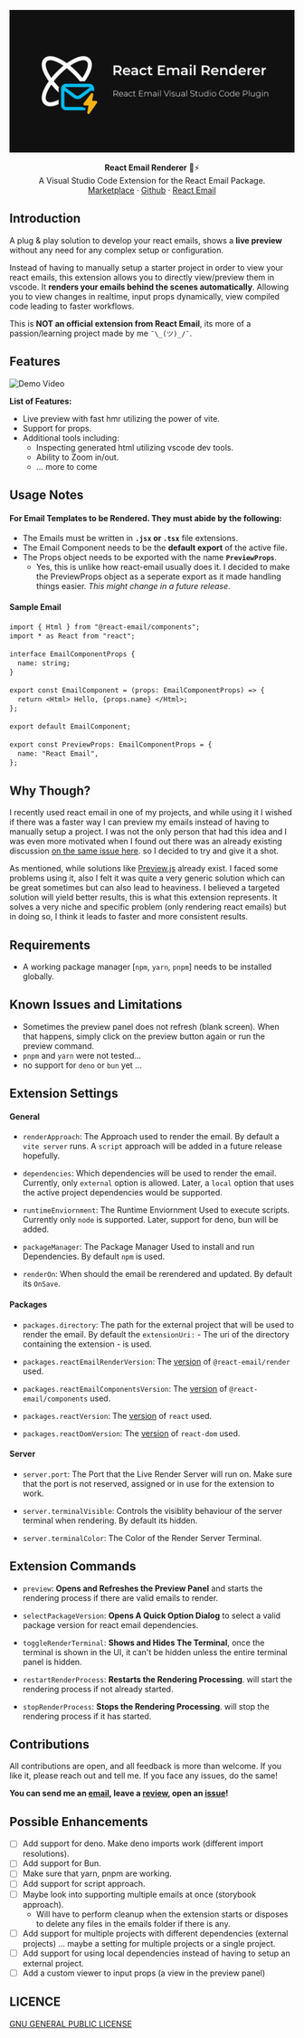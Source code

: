 ![React Email Renderer Cover](https://github.com/Abdo-reda/react-email-vscode-extension/blob/main/assets/repo-cover.png?raw=true)

<div align="center"><strong>React Email Renderer</strong>  📧⚡</div>
<div align="center">A Visual Studio Code Extension for the React Email Package.</div>
<div align="center">
  <a href="https://marketplace.visualstudio.com/items?itemName=AbdoReda.react-email-renderer">Marketplace</a> 
  <span> · </span>
  <a href="https://github.com/Abdo-reda/react-email-vscode-extension">Github</a> 
  <span> · </span>
  <a href="https://react.email">React Email</a>
</div>

## Introduction

A plug & play solution to develop your react emails, shows a **live preview** without any need for any complex setup or configuration.

Instead of having to manually setup a starter project in order to view your react emails, this extension allows you to directly view/preview them in vscode. It **renders your emails behind the scenes automatically**. Allowing you to view changes in realtime, input props dynamically, view compiled code leading to faster workflows.

This is **NOT an official extension from React Email**, its more of a passion/learning project made by me `¯\_(ツ)_/¯`.

## Features

![Demo Video](https://github.com/Abdo-reda/react-email-vscode-extension/blob/version/v-0.7.0/assets/demo.gif?raw=true)

**List of Features:**
- Live preview with fast hmr utilizing the power of vite.
- Support for props.
- Additional tools including:
  - Inspecting generated html utilizing vscode dev tools.
  - Ability to Zoom in/out.
  - ... more to come

## Usage Notes

#### For Email Templates to be Rendered. They must abide by the following:

- The Emails must be written in **`.jsx` or `.tsx`** file extensions.
- The Email Component needs to be the **default export** of the active file.
- The Props object needs to be exported with the name **`PreviewProps`**.
  - Yes, this is unlike how react-email usually does it. I decided to make the PreviewProps object as a seperate export as it made handling things easier. _This might change in a future release_.

#### Sample Email

```tsx
import { Html } from "@react-email/components";
import * as React from "react";

interface EmailComponentProps {
  name: string;
}

export const EmailComponent = (props: EmailComponentProps) => {
  return <Html> Hello, {props.name} </Html>;
};

export default EmailComponent;

export const PreviewProps: EmailComponentProps = {
  name: "React Email",
};
```

## Why Though?

I recently used react email in one of my projects, and while using it I wished if there was a faster way I can preview my emails instead of having to manually setup a project. I was not the only person that had this idea and I was even more motivated when I found out there was an already existing discussion [on the same issue here](https://github.com/resend/react-email/discussions/574). so I decided to try and give it a shot. 

As mentioned, while solutions like [Preview.js](https://previewjs.com/) already exist. I faced some problems using it, also I felt it was quite a very generic solution which can be great sometimes but can also lead to heaviness. I believed a targeted solution will yield better results, this is what this extension represents. It solves a very niche and specific problem (only rendering react emails) but in doing so, I think it leads to faster and more consistent results.

## Requirements

- A working package manager [`npm`, `yarn`, `pnpm`] needs to be installed globally.

## Known Issues and Limitations

* Sometimes the preview panel does not refresh (blank screen). When that happens, simply click on the preview button again or run the preview command.
* `pnpm` and `yarn` were not tested...
* no support for `deno` or `bun` yet ...


## Extension Settings

#### General
* `renderApproach`: The Approach used to render the email. By default a `vite server` runs. A `script` approach will be added in a future release hopefully.

* `dependencies`: Which dependencies will be used to render the email. Currently, only `external` option is allowed. Later, a `local` option that uses the active project dependencies would be supported. 

* `runtimeEnviornment`: The Runtime Enviornment Used to execute scripts. Currently only `node` is supported. Later, support for deno, bun will be added.

* `packageManager`: The Package Manager Used to install and run Dependencies. By default `npm` is used.

* `renderOn`: When should the email be rerendered and updated. By default its `OnSave`.

#### Packages

* `packages.directory`: The path for the external project that will be used to render the email. By default the `extensionUri:` - The uri of the directory containing the extension - is used.

* `packages.reactEmailRenderVersion`: The [version](https://www.npmjs.com/package/@react-email/render?activeTab=versions) of `@react-email/render` used. 

* `packages.reactEmailComponentsVersion`: The [version](https://www.npmjs.com/package/@react-email/components?activeTab=versions) of `@react-email/components` used.

* `packages.reactVersion`: The [version](https://www.npmjs.com/package/react?activeTab=versions) of `react` used.

* `packages.reactDomVersion`: The [version](https://www.npmjs.com/package/react-dom?activeTab=versions) of `react-dom` used.

#### Server

* `server.port`: The Port that the Live Render Server will run on. Make sure that the port is not reserved, assigned or in use for the extension to work.

* `server.terminalVisible`: Controls the visiblity behaviour of the server terminal when rendering. By default its hidden. 

* `server.terminalColor`: The Color of the Render Server Terminal.


## Extension Commands

* `preview`: **Opens and Refreshes the Preview Panel** and starts the rendering process if there are valid emails to render.

* `selectPackageVersion`: **Opens A Quick Option Dialog** to select a valid package version for react email dependencies. 

* `toggleRenderTerminal`: **Shows and Hides The Terminal**, once the terminal is shown in the UI, it can't be hidden unless the entire terminal panel is hidden.

* `restartRenderProcess`: **Restarts the Rendering Processing**. will start the rendering process if not already started.

* `stopRenderProcess`: **Stops the Rendering Processing**. will stop the rendering process if it has started.

## Contributions

All contributions are open, and all feedback is more than welcome. If you like it, please reach out and tell me. If you face any issues, do the same!

**You can send me an [email](mailto:3bdo.reda@gmail.com), leave a [review](https://marketplace.visualstudio.com/items?itemName=AbdoReda.react-email-renderer&ssr=false#review-details), open an [issue](https://github.com/Abdo-reda/php-stan-vscode-extension/issues)!**

## Possible Enhancements

- [ ] Add support for deno. Make deno imports work (different import resolutions).
- [ ] Add support for Bun.
- [ ] Make sure that yarn, pnpm are working.
- [ ] Add support for script approach. 
- [ ] Maybe look into supporting multiple emails at once (storybook approach).
  - Will have to perform cleanup when the extension starts or disposes to delete any files in the emails folder if there is any.
- [ ] Add support for multiple projects with different dependencies (external projects) ... maybe a setting for multiple projects or a single project.
- [ ] Add support for using local dependencies instead of having to setup an external project.
- [ ] Add a custom viewer to input props (a view in the preview panel)

## LICENCE

[GNU GENERAL PUBLIC LICENSE](LICENSE)
